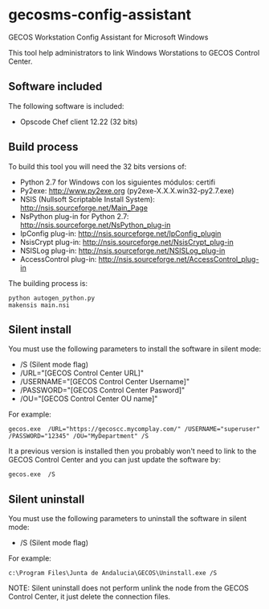 # gecosms-config-assistant

GECOS Workstation Config Assistant for Microsoft Windows

This tool help administrators to link Windows Worstations to GECOS Control Center.

## Software included
The following software is included:
* Opscode Chef client 12.22 (32 bits)

## Build process
To build this tool you will need the 32 bits versions of:
* Python 2.7 for Windows con los siguientes módulos: certifi
* Py2exe: http://www.py2exe.org (py2exe-X.X.X.win32-py2.7.exe)
* NSIS (Nullsoft Scriptable Install System): http://nsis.sourceforge.net/Main_Page
* NsPython plug-in for Python 2.7: http://nsis.sourceforge.net/NsPython_plug-in
* IpConfig plug-in: http://nsis.sourceforge.net/IpConfig_plugin
* NsisCrypt plug-in: http://nsis.sourceforge.net/NsisCrypt_plug-in
* NSISLog plug-in: http://nsis.sourceforge.net/NSISLog_plug-in
* AccessControl plug-in: http://nsis.sourceforge.net/AccessControl_plug-in

The building process is:
```
python autogen_python.py
makensis main.nsi
```

## Silent install
You must use the following parameters to install the software in silent mode:
* /S (Silent mode flag)
* /URL="[GECOS Control Center URL]"
* /USERNAME="[GECOS Control Center Username]"
* /PASSWORD="[GECOS Control Center Pasword]"
* /OU="[GECOS Control Center OU name]"

For example:
```
gecos.exe  /URL="https://gecoscc.mycomplay.com/" /USERNAME="superuser" /PASSWORD="12345" /OU="MyDepartment" /S
```

It a previous version is installed then you probably won't need to link to the GECOS Control Center and you can just update the software by:
```
gecos.exe  /S
```



## Silent uninstall
You must use the following parameters to uninstall the software in silent mode:
* /S (Silent mode flag)

For example:
```
c:\Program Files\Junta de Andalucia\GECOS\Uninstall.exe /S
```

NOTE: Silent uninstall does not perform unlink the node from the GECOS Control Center, it just delete the connection files.



